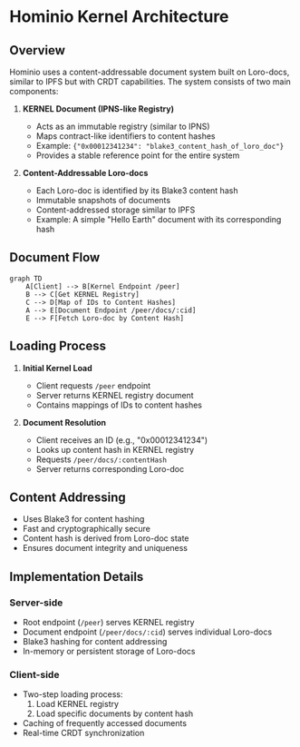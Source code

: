 # Hominio Kernel Architecture

## Overview

Hominio uses a content-addressable document system built on Loro-docs, similar to IPFS but with CRDT capabilities. The system consists of two main components:

1. **KERNEL Document (IPNS-like Registry)**
   - Acts as an immutable registry (similar to IPNS)
   - Maps contract-like identifiers to content hashes
   - Example: `{"0x00012341234": "blake3_content_hash_of_loro_doc"}`
   - Provides a stable reference point for the entire system

2. **Content-Addressable Loro-docs**
   - Each Loro-doc is identified by its Blake3 content hash
   - Immutable snapshots of documents
   - Content-addressed storage similar to IPFS
   - Example: A simple "Hello Earth" document with its corresponding hash

## Document Flow

```mermaid
graph TD
    A[Client] --> B[Kernel Endpoint /peer]
    B --> C[Get KERNEL Registry]
    C --> D[Map of IDs to Content Hashes]
    A --> E[Document Endpoint /peer/docs/:cid]
    E --> F[Fetch Loro-doc by Content Hash]
```

## Loading Process

1. **Initial Kernel Load**
   - Client requests `/peer` endpoint
   - Server returns KERNEL registry document
   - Contains mappings of IDs to content hashes

2. **Document Resolution**
   - Client receives an ID (e.g., "0x00012341234")
   - Looks up content hash in KERNEL registry
   - Requests `/peer/docs/:contentHash`
   - Server returns corresponding Loro-doc

## Content Addressing

- Uses Blake3 for content hashing
- Fast and cryptographically secure
- Content hash is derived from Loro-doc state
- Ensures document integrity and uniqueness

## Implementation Details

### Server-side
- Root endpoint (`/peer`) serves KERNEL registry
- Document endpoint (`/peer/docs/:cid`) serves individual Loro-docs
- Blake3 hashing for content addressing
- In-memory or persistent storage of Loro-docs

### Client-side
- Two-step loading process:
  1. Load KERNEL registry
  2. Load specific documents by content hash
- Caching of frequently accessed documents
- Real-time CRDT synchronization

